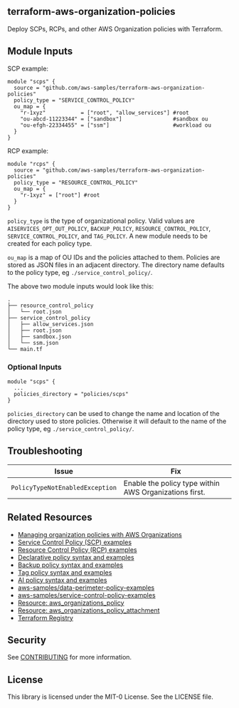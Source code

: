 ## terraform-aws-organization-policies

Deploy SCPs, RCPs, and other AWS Organization policies with Terraform.

## Module Inputs
SCP example:
```hcl
module "scps" {
  source = "github.com/aws-samples/terraform-aws-organization-policies"
  policy_type = "SERVICE_CONTROL_POLICY"
  ou_map = {
    "r-1xyz"           = ["root", "allow_services"] #root
    "ou-abcd-11223344" = ["sandbox"]                #sandbox ou
    "ou-efgh-22334455" = ["ssm"]                    #workload ou
  }
}
```
RCP example:
```hcl
module "rcps" {
  source = "github.com/aws-samples/terraform-aws-organization-policies"
  policy_type = "RESOURCE_CONTROL_POLICY"
  ou_map = {
    "r-1xyz" = ["root"] #root
  }
}
```

`policy_type` is the type of organizational policy. Valid values are `AISERVICES_OPT_OUT_POLICY`, `BACKUP_POLICY`, `RESOURCE_CONTROL_POLICY`, `SERVICE_CONTROL_POLICY`, and `TAG_POLICY`. A new module needs to be created for each policy type. 

`ou_map` is a map of OU IDs and the policies attached to them. Policies are stored as JSON files in an adjacent directory. The directory name defaults to the policy type, eg `./service_control_policy/`.

The above two module inputs would look like this:
```
.
├── resource_control_policy
│   └── root.json
├── service_control_policy
│   ├── allow_services.json
│   ├── root.json
│   ├── sandbox.json
│   └── ssm.json
└── main.tf 
```

### Optional Inputs

```hcl
module "scps" {
  ... 
  policies_directory = "policies/scps"
}
```

`policies_directory` can be used to change the name and location of the directory used to store policies. Otherwise it will default to the name of the policy type, eg `./service_control_policy/`.

## Troubleshooting

| Issue | Fix |
|---|---|
| `PolicyTypeNotEnabledException` | Enable the policy type within AWS Organizations first. |

## Related Resources

- [Managing organization policies with AWS Organizations](https://docs.aws.amazon.com/organizations/latest/userguide/orgs_manage_policies.html)
- [Service Control Policy (SCP) examples](https://docs.aws.amazon.com/organizations/latest/userguide/orgs_manage_policies_scps_examples.html)
- [Resource Control Policy (RCP) examples](https://docs.aws.amazon.com/organizations/latest/userguide/orgs_manage_policies_rcps_examples.html)
- [Declarative policy syntax and examples](https://docs.aws.amazon.com/organizations/latest/userguide/orgs_manage_policies_declarative_syntax.html)
- [Backup policy syntax and examples](https://docs.aws.amazon.com/organizations/latest/userguide/orgs_manage_policies_backup_syntax.html)
- [Tag policy syntax and examples](https://docs.aws.amazon.com/organizations/latest/userguide/orgs_manage_policies_example-tag-policies.html)
- [AI policy syntax and examples](https://docs.aws.amazon.com/organizations/latest/userguide/orgs_manage_policies_ai-opt-out_syntax.html)
- [aws-samples/data-perimeter-policy-examples](https://github.com/aws-samples/data-perimeter-policy-examples/tree/main/resource_control_policies)
- [aws-samples/service-control-policy-examples](https://github.com/aws-samples/service-control-policy-examples)
- [Resource: aws_organizations_policy](https://registry.terraform.io/providers/hashicorp/aws/latest/docs/resources/organizations_policy)
- [Resource: aws_organizations_policy_attachment](https://registry.terraform.io/providers/hashicorp/aws/latest/docs/resources/organizations_policy_attachment)
- [Terraform Registry](https://registry.terraform.io/modules/aws-samples/organization-policies/aws/latest)

## Security

See [CONTRIBUTING](CONTRIBUTING.md#security-issue-notifications) for more information.

## License

This library is licensed under the MIT-0 License. See the LICENSE file.

